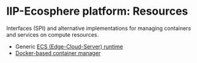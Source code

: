 # IIP-Ecosphere platform: Resources

Interfaces (SPI) and alternative implementations for managing containers and services on compute resources.

* Generic [ECS (Edge-Cloud-Server) runtime](https://github.com/iip-ecosphere/platform/tree/main/platform/resources/ecsRuntime/README.md)
* [Docker-based container manager](https://github.com/iip-ecosphere/platform/tree/main/platform/resources/ecsRuntime.docker/README.md)
